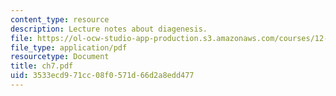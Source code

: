```yaml
---
content_type: resource
description: Lecture notes about diagenesis.
file: https://ol-ocw-studio-app-production.s3.amazonaws.com/courses/12-110-sedimentary-geology-spring-2007/3533ecd971cc08f0571d66d2a8edd477_ch7.pdf
file_type: application/pdf
resourcetype: Document
title: ch7.pdf
uid: 3533ecd9-71cc-08f0-571d-66d2a8edd477
---
```

